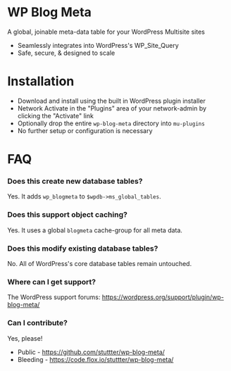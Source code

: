 # WP Blog Meta

A global, joinable meta-data table for your WordPress Multisite sites

* Seamlessly integrates into WordPress's WP_Site_Query
* Safe, secure, & designed to scale

# Installation

* Download and install using the built in WordPress plugin installer
* Network Activate in the "Plugins" area of your network-admin by clicking the "Activate" link
* Optionally drop the entire `wp-blog-meta` directory into `mu-plugins`
* No further setup or configuration is necessary

# FAQ

### Does this create new database tables?

Yes. It adds `wp_blogmeta` to `$wpdb->ms_global_tables`.

### Does this support object caching?

Yes. It uses a global `blogmeta` cache-group for all meta data.

### Does this modify existing database tables?

No. All of WordPress's core database tables remain untouched.

### Where can I get support?

The WordPress support forums: https://wordpress.org/support/plugin/wp-blog-meta/

### Can I contribute?

Yes, please!

* Public - https://github.com/stuttter/wp-blog-meta/
* Bleeding - https://code.flox.io/stuttter/wp-blog-meta/

